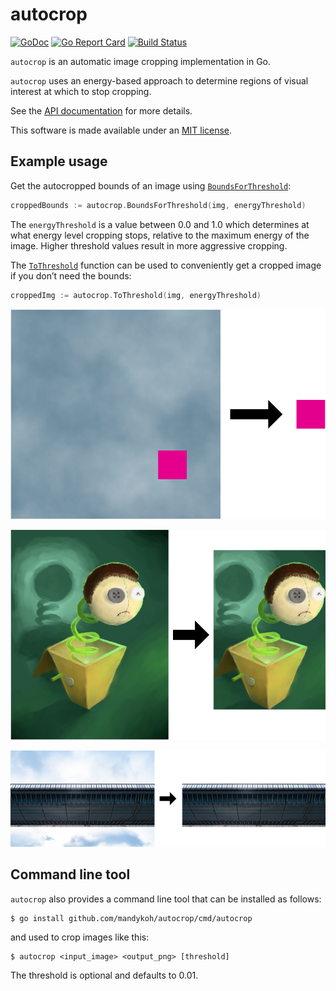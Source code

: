 # autocrop

[![GoDoc](https://godoc.org/github.com/mandykoh/autocrop?status.svg)](https://godoc.org/github.com/mandykoh/autocrop)
[![Go Report Card](https://goreportcard.com/badge/github.com/mandykoh/autocrop)](https://goreportcard.com/report/github.com/mandykoh/autocrop)
[![Build Status](https://travis-ci.org/mandykoh/autocrop.svg?branch=master)](https://travis-ci.org/mandykoh/autocrop)

`autocrop` is an automatic image cropping implementation in Go.

`autocrop` uses an energy-based approach to determine regions of visual interest at which to stop cropping.

See the [API documentation](https://godoc.org/github.com/mandykoh/autocrop) for more details.

This software is made available under an [MIT license](LICENSE).


## Example usage

Get the autocropped bounds of an image using [`BoundsForThreshold`]((https://godoc.org/github.com/mandykoh/autocrop#BoundsForThreshold)):

```go
croppedBounds := autocrop.BoundsForThreshold(img, energyThreshold)
```

The `energyThreshold` is a value between 0.0 and 1.0 which determines at what energy level cropping stops, relative to the maximum energy of the image. Higher threshold values result in more aggressive cropping.

The [`ToThreshold`](https://godoc.org/github.com/mandykoh/autocrop#ToThreshold) function can be used to conveniently get a cropped image if you don’t need the bounds:

```go
croppedImg := autocrop.ToThreshold(img, energyThreshold)
```

![Example of textured background being cropped from around a pink square](screenshots/crop-example-1.png)

![Example of space being cropped away around a character illustration](screenshots/crop-example-2.png)

![Example of sky being cropped away around a bridge](screenshots/crop-example-3.png)


## Command line tool

`autocrop` also provides a command line tool that can be installed as follows:

```
$ go install github.com/mandykoh/autocrop/cmd/autocrop
```

and used to crop images like this:

```
$ autocrop <input_image> <output_png> [threshold]
```

The threshold is optional and defaults to 0.01.
